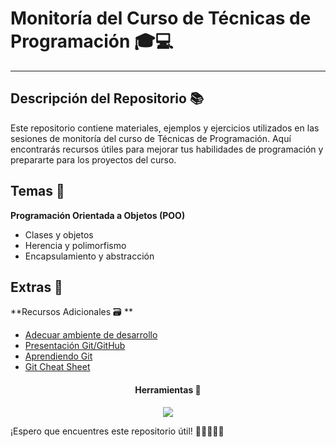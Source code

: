 # Monitoría del Curso de Técnicas de Programación 🎓💻
---
## Descripción del Repositorio 📚

Este repositorio contiene materiales, ejemplos y ejercicios utilizados en las sesiones de monitoría del curso de Técnicas de Programación. Aquí encontrarás recursos útiles para mejorar tus habilidades de programación y prepararte para los proyectos del curso.

## Temas 📝
**Programación Orientada a Objetos (POO)**
   - Clases y objetos
   - Herencia y polimorfismo
   - Encapsulamiento y abstracción

## Extras 🌟

**Recursos Adicionales 🗃️ **
- [Adecuar ambiente de desarrollo](https://drive.google.com/file/d/1jJuqVwBQTUyh298gClD1_mxWcCuDJun5/view?usp=sharing)
- [Presentación Git/GitHub](https://docs.google.com/presentation/d/1zF87RjD0TGeSQ9y9786xXiNH2AFSmJiT/edit?usp=sharing&ouid=108535811048265839670&rtpof=true&sd=true)
- [Aprendiendo Git](https://drive.google.com/file/d/1muB3dDxP13YZTCE1lOR6tm79h2fiQrBf/view?usp=sharing)
- [Git Cheat Sheet](https://drive.google.com/file/d/1mljvnVwikWqbcYiRNyEfVTlTNlJ-IYgt/view?usp=drive_link)  

**<h4 align="center">Herramientas 🧰</h4>**
<p align="center">
  <a href="#">
    <img src="https://skillicons.dev/icons?i=java,maven,vscode,git" />
  </a>
</p>

¡Espero que encuentres este repositorio útil! 🚀👩‍💻👨‍💻
